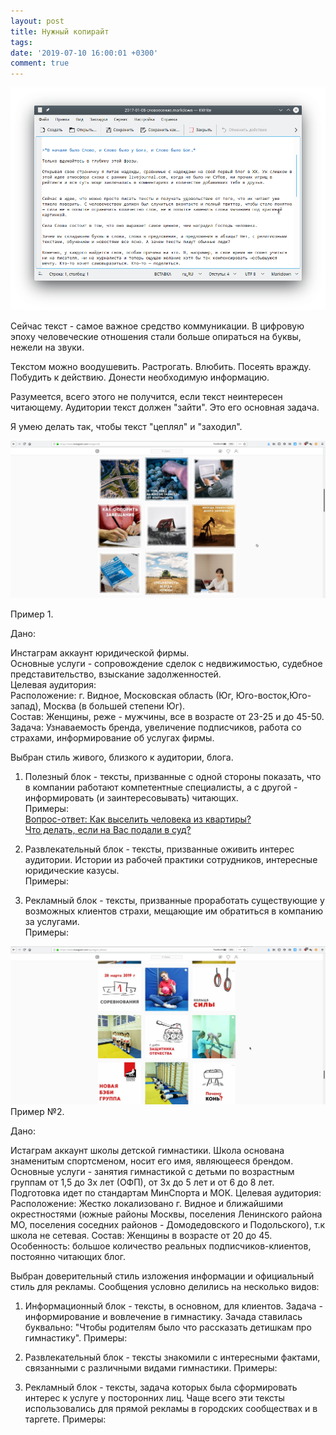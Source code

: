 ```yaml
---
layout: post
title: Нужный копирайт
tags: 
date: '2019-07-10 16:00:01 +0300'
comment: true
---
```

![Сладкий текст]( /image/sladkiy.png)

Сейчас текст - самое важное средство коммуникации. В цифровую эпоху человеческие отношения стали больше опираться на буквы, нежели на звуки.

Текстом можно воодушевить. Растрогать. Влюбить. Посеять вражду. Побудить к действию. Донести необходимую информацию.

Разумеется, всего этого не получится, если текст неинтересен читающему. Аудитории текст должен "зайти". Это его основная задача.

Я умею делать так, чтобы текст "цеплял" и "заходил". 



![Юрцентр]( /image/lawcenter.png)

Пример 1.

Дано:

Инстаграм аккаунт юридической фирмы.   
Основные услуги - сопровождение сделок с недвижимостью, судебное представительство, взыскание задолженностей.  
Целевая аудитория:   
Расположение: г. Видное, Московская область (Юг, Юго-восток,Юго-запад), Москва (в большей степени Юг).  
Состав: Женщины, реже - мужчины, все в возрасте от 23-25 и до 45-50.   
Задача:
Узнаваемость бренда, увеличение подписчиков, работа со страхами, информирование об услугах фирмы.  

Выбран стиль живого, близкого к аудитории, блога. 
1. Полезный блок - тексты, призванные с одной стороны показать, что в компании работают компетентные специалисты, а с другой - информировать (и заинтересовывать) читающих.  
Примеры:   
[Вопрос-ответ: Как выселить человека из квартиры?](/sample/viselit)  
[Что делать, если на Вас подали в суд?](/sample/suditsa)  


2. Развлекательный блок - тексты, призванные оживить интерес аудитории. Истории из рабочей практики сотрудников, интересные юридические казусы.  
Примеры:  


3. Рекламный блок - тексты, призванные проработать существующие у возможных клиентов страхи, мещающие им обратиться в компанию за услугами.  
Примеры:  





![Cпортшкола]( /image/sportshkola.png)
Пример №2.

Дано:

Истаграм аккаунт школы детской гимнастики. Школа основана знаменитым спортсменом, носит его имя, являющееся брендом.
Основные услуги - занятия гимнастикой с детьми по возрастным группам от 1,5 до 3х лет (ОФП), от 3х до 5 лет и от 6 до 8 лет. Подготовка идет по стандартам МинСпорта и МОК. 
Целевая аудитория:
Расположение: Жестко локализовано г. Видное и ближайшими окрестностями (южные районы Москвы, поселения Ленинского района МО, поселения соседних районов - Домодедовского и Подольского), т.к школа не сетевая.
Состав: Женщины в возрасте от 20 до 45.
Особенность: большое количество реальных подписчиков-клиентов, постоянно читающих блог.

Выбран доверительный стиль изложения информации и официальный стиль для рекламы. Сообщения условно делились на несколько видов:
1. Информационный блок - тексты, в основном, для клиентов. Задача - информирование и вовлечение в гимнастику. Зачада ставилась буквально: "Чтобы родителям было что рассказать детишкам про гимнастику". 
Примеры:

2. Развлекательный блок - тексты знакомили с интересными фактами, связанными с различными видами гимнастики.
Примеры:

3. Рекламный блок - тексты, задача которых была сформировать интерес к услуге у посторонних лиц. Чаще всего эти тексты использовались для прямой рекламы в городских сообществах и в таргете.
Примеры:





